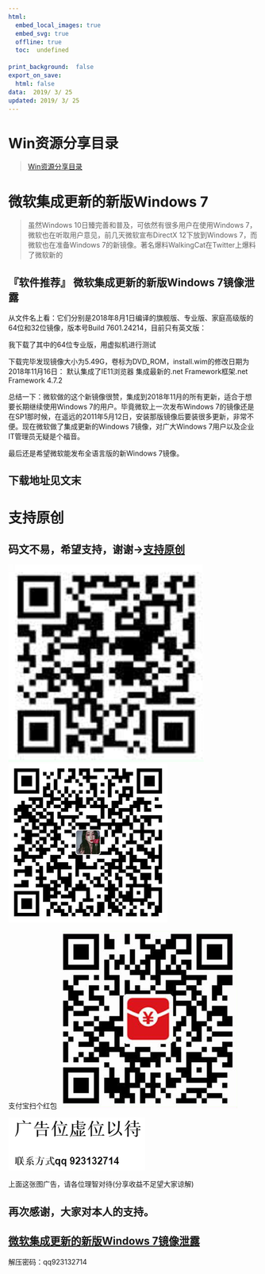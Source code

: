 ```yaml
---
html:
  embed_local_images: true
  embed_svg: true
  offline: true
  toc:  undefined

print_background:  false
export_on_save:
  html: false
data:  2019/ 3/ 25
updated: 2019/ 3/ 25
---
```


# Win资源分享目录

> [Win资源分享目录](https://blog.csdn.net/qq923132714/article/details/83108491 "Win资源分享目录")


# 微软集成更新的新版Windows 7

> 虽然Windows 10日臻完善和普及，可依然有很多用户在使用Windows 7，微软也在听取用户意见，前几天微软宣布DirectX 12下放到Windows 7，而微软也在准备Windows 7的新镜像。著名爆料WalkingCat在Twitter上爆料了微软新的


## 『软件推荐』 微软集成更新的新版Windows 7镜像泄露

从文件名上看：它们分别是2018年8月1日编译的旗舰版、专业版、家庭高级版的64位和32位镜像，版本号Build 7601.24214，目前只有英文版：

我下载了其中的64位专业版，用虚拟机进行测试

下载完毕发现镜像大小为5.49G，卷标为DVD_ROM，install.wim的修改日期为2018年11月16日：
默认集成了IE11浏览器
集成最新的.net Framework框架.net Framework 4.7.2

总结一下：微软做的这个新镜像很赞，集成到2018年11月的所有更新，适合于想要长期继续使用Windows 7的用户。毕竟微软上一次发布Windows 7的镜像还是在SP1那时候，在遥远的2011年5月12日，安装那版镜像后要装很多更新，非常不便。现在微软做了集成更新的Windows 7镜像，对广大Windows 7用户以及企业IT管理员无疑是个福音。

最后还是希望微软能发布全语言版的新Windows 7镜像。

## 下载地址见文末

# 支持原创


## 码文不易，希望支持，谢谢->**[支持原创](http://blog.csdn.net/qq923132714/article/details/79399145)**
![微信支付](https://raw.githubusercontent.com/923132714/my_picture/master/blog/support/weixin.png)![微信支付](https://raw.githubusercontent.com/923132714/my_picture/master/blog/support/支付宝.png)

支付宝扫个红包
![支付宝扫个红包](https://raw.githubusercontent.com/923132714/my_picture/master/blog/support/扫码领红包.png "扫码领红包")

![广告位](https://raw.githubusercontent.com/923132714/my_picture/master/blog/support/广告位.png "广告")

上面这张图广告，请各位理智对待(分享收益不足望大家谅解)

## 再次感谢，大家对本人的支持。




## [ 微软集成更新的新版Windows 7镜像泄露](http://u16848854.ctfile.net/fs/16848854-356017146 " 微软集成更新的新版Windows 7镜像泄露")

解压密码：qq923132714
